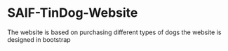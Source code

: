 # SAIF-TinDog-Website
The website is based on purchasing different types of dogs the website is designed in bootstrap
